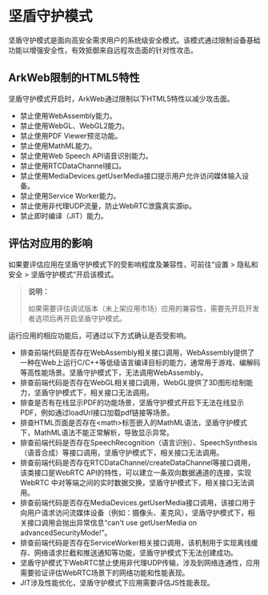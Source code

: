 # 坚盾守护模式

坚盾守护模式是面向高安全需求用户的系统级安全模式。该模式通过限制设备基础功能以增强安全性，有效抵御来自远程攻击面的针对性攻击。

## ArkWeb限制的HTML5特性

坚盾守护模式开启时，ArkWeb通过限制以下HTML5特性以减少攻击面。

- 禁止使用WebAssembly能力。
- 禁止使用WebGL、WebGL2能力。
- 禁止使用PDF Viewer预览功能。
- 禁止使用MathML能力。
- 禁止使用Web Speech API语音识别能力。
- 禁止使用RTCDataChannel接口。
- 禁止使用MediaDevices.getUserMedia接口提示用户允许访问媒体输入设备。
- 禁止使用Service Worker能力。
- 禁止使用非代理UDP流量，防止WebRTC泄露真实源ip。
- 禁止即时编译（JIT）能力。

## 评估对应用的影响

如果要评估应用在坚盾守护模式下的受影响程度及兼容性，可前往“设置 > 隐私和安全 > 坚盾守护模式”开启该模式。

<!--RP1--><!--RP1End-->

> **说明：**
>
> 如果需要评估调试版本（未上架应用市场）应用的兼容性，需要先开启开发者选项后再开启坚盾守护模式。

运行应用的相应功能后，可通过以下方式确认是否受影响。

- 排查前端代码是否存在WebAssembly相关接口调用，WebAssembly提供了一种在Web上运行C/C++等低级语言编译目标的能力，通常用于游戏、编解码等高性能场景。坚盾守护模式下，无法调用WebAssembly。
- 排查前端代码是否存在WebGL相关接口调用，WebGL提供了3D图形绘制能力，坚盾守护模式下，相关接口无法调用。
- 排查是否有在线显示PDF的功能场景，坚盾守护模式开启下无法在线显示PDF，例如通过loadUrl接口加载pdf链接等场景。
- 排查HTML页面是否存在\<math>标签嵌入的MathML语法，坚盾守护模式下，MathML语法不能正常解析，导致显示异常。
- 排查前端代码是否存在SpeechRecognition（语言识别）、SpeechSynthesis（语音合成）等接口调用，坚盾守护模式下，相关接口无法调用。
- 排查前端代码是否存在RTCDataChannel/createDataChannel等接口调用，该类接口是WebRTC API的特性，可以建立一条双向数据通道的连接，实现WebRTC 中对等端之间的实时数据交换，坚盾守护模式下，相关接口无法调用。
- 排查前端代码是否存在MediaDevices.getUserMedia接口调用，该接口用于向用户请求访问流媒体设备（例如：摄像头、麦克风），坚盾守护模式下，相关接口调用会抛出异常信息“can't use getUserMedia on advancedSecurityMode!”。
- 排查前端代码是否存在ServiceWorker相关接口调用，该机制用于实现离线缓存、网络请求拦截和推送通知等功能，坚盾守护模式下无法创建成功。
- 坚盾守护模式下WebRTC禁止使用非代理UDP传输，涉及到网络连通性，应用需要验证评估WebRTC场景下的网络功能和性能表现。
- JIT涉及性能优化，坚盾守护模式下应用需要评估JS性能表现。
